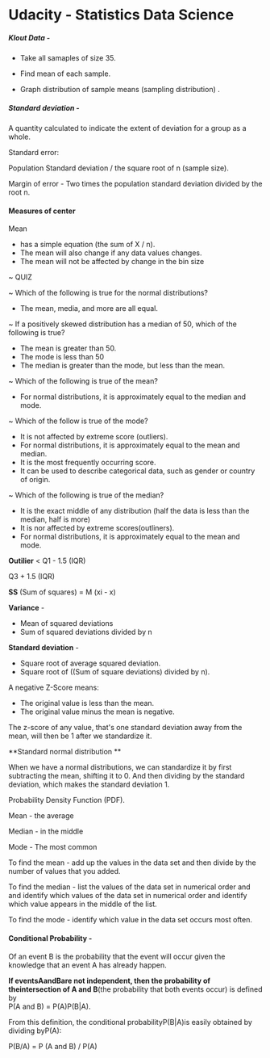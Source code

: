 # Udacity - Statistics Data Science

##### Klout Data -

* Take all samaples of size 35.

* Find mean of each sample.

* Graph distribution of sample means \(sampling distribution\) .

##### Standard deviation -

A quantity calculated to indicate the extent of deviation for a group as a whole.

Standard error:

Population Standard deviation / the square root of n \(sample size\).

Margin of error - Two times the population standard deviation divided by the root n.

#### Measures of center

Mean

* has a simple equation \(the sum of X / n\). 
* The mean will also change if any data values changes. 
* The mean will not be affected by change in the bin size

~ QUIZ

~ Which of the following is true for the normal distributions?

* The mean, media, and more are all equal. 

~ If a positively skewed distribution has a median of 50, which of the following is true?

* The mean is greater than 50. 
* The mode is less than 50
* The median is greater than the mode, but less than the mean. 

~ Which of the following is true of the mean?

* For normal distributions, it is approximately equal to the median and mode.

~ Which of the follow is true of the mode?

* It is not affected by extreme score \(outliers\).
* For normal distributions, it is approximately equal to the mean and median. 
* It is the most frequently occurring score. 
* It can be used to describe categorical data, such as gender or country of origin. 

~ Which of the following is true of the median?

* It is the exact middle of any distribution \(half the data is less than the median, half is more\)
* It is nor affected by extreme scores\(outliners\).
* For normal distributions, it is approximately equal to the mean and mode.

**Outilier** &lt; Q1 - 1.5 \(IQR\)

Q3 + 1.5 \(IQR\)

**SS** \(Sum of squares\) = M \(xi - x\)

**Variance** -

* Mean of squared deviations
* Sum of squared deviations divided by n

**Standard deviation** -

* Square root of average squared deviation. 
* Square root of \(\(Sum of square deviations\) divided by n\).

A negative Z-Score means:

* The original value is less than the mean. 
* The original value minus the mean is negative. 

The z-score of any value, that's one standard deviation away from the mean, will then be 1 after we standardize it.

**Standard normal distribution **

When we have a normal distributions, we can standardize it by first subtracting the mean, shifting it to 0. And then dividing by the standard deviation, which makes the standard deviation 1.

Probability Density Function \(PDF\).

Mean - the average

Median - in the middle

Mode - The most common

To find the mean - add up the values in the data set and then divide by the number of values that you added.

To find the median - list the values of the data set in numerical order and and identify which values of the data set in numerical order and identify which value appears in the middle of the list.

To find the mode - identify which value in the data set occurs most often.

#### Conditional Probability -

Of an event B is the probability that the event will occur given the knowledge that an event A has already happen.

**If eventsAandBare not independent, then the probability of theintersection of A and B**\(the probability that both events occur\) is defined by  
P\(A and B\) = P\(A\)P\(B\|A\).

From this definition, the conditional probabilityP\(B\|A\)is easily obtained by dividing byP\(A\):

 P\(B/A\) = P \(A and B\) / P\(A\)



